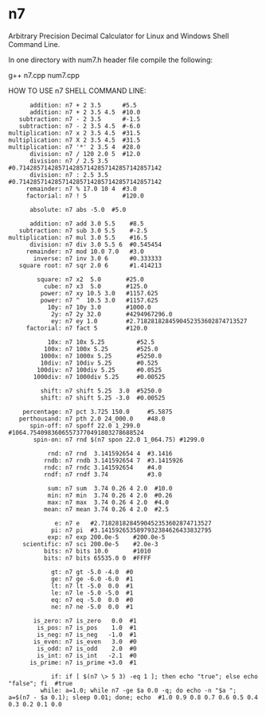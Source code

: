 # n7
Arbitrary Precision Decimal Calculator for Linux and Windows Shell Command Line.

In one directory with num7.h header file compile the following:

  g++ n7.cpp num7.cpp

  HOW TO USE n7 SHELL COMMAND LINE:
  
          addition: n7 + 2 3.5      #5.5
          addition: n7 + 2 3.5 4.5  #10.0
       subtraction: n7 - 2 3.5      #-1.5
       subtraction: n7 - 2 3.5 4.5  #-6.0
    multiplication: n7 x 2 3.5 4.5  #31.5
    multiplication: n7 X 2 3.5 4.5  #31.5
    multiplication: n7 '*' 2 3.5 4  #28.0
          division: n7 / 120 2.0 5  #12.0
          division: n7 / 2.5 3.5    #0.7142857142857142857142857142857142857142
          division: n7 : 2.5 3.5    #0.7142857142857142857142857142857142857142
         remainder: n7 % 17.0 10 4  #3.0
         factorial: n7 ! 5          #120.0
  
          absolute: n7 abs -5.0  #5.0
  
          addition: n7 add 3.0 5.5    #8.5
       subtraction: n7 sub 3.0 5.5    #-2.5
    multiplication: n7 mul 3.0 5.5    #16.5
          division: n7 div 3.0 5.5 6  #0.545454
         remainder: n7 mod 10.0 7.0   #3.0
           inverse: n7 inv 3.0 6      #0.333333
       square root: n7 sqr 2.0 6      #1.414213
  
            square: n7 x2  5.0       #25.0
              cube: n7 x3  5.0       #125.0
             power: n7 xy 10.5 3.0   #1157.625
             power: n7 ^  10.5 3.0   #1157.625
               10y: n7 10y 3.0       #1000.0
                2y: n7 2y 32.0       #4294967296.0
                ey: n7 ey 1.0        #2.7182818284590452353602874713527
         factorial: n7 fact 5        #120.0
  
               10x: n7 10x 5.25         #52.5
              100x: n7 100x 5.25        #525.0
             1000x: n7 1000x 5.25       #5250.0
             10div: n7 10div 5.25       #0.525
            100div: n7 100div 5.25      #0.0525
           1000div: n7 1000div 5.25     #0.00525
  
             shift: n7 shift 5.25  3.0  #5250.0
             shift: n7 shift 5.25 -3.0  #0.00525
  
        percentage: n7 pct 3.725 150.0     #5.5875
       perthousand: n7 pth 2.0 24_000.0    #48.0
          spin-off: n7 spoff 22.0 1_299.0  #1064.75409836065573770491803278688524
           spin-on: n7 rnd $(n7 spon 22.0 1_064.75) #1299.0
  
               rnd: n7 rnd  3.141592654 4  #3.1416
              rndb: n7 rndb 3.141592654 7  #3.1415926
              rndc: n7 rndc 3.141592654    #4.0
              rndf: n7 rndf 3.74           #3.0
  
               sum: n7 sum  3.74 0.26 4 2.0  #10.0
               min: n7 min  3.74 0.26 4 2.0  #0.26
               max: n7 max  3.74 0.26 4 2.0  #4.0
              mean: n7 mean 3.74 0.26 4 2.0  #2.5
  
                 e: n7 e   #2.7182818284590452353602874713527
                pi: n7 pi  #3.1415926535897932384626433832795
               exp: n7 exp 200.0e-5    #200.0e-5
        scientific: n7 sci 200.0e-5    #2.0e-3
              bits: n7 bits 10.0       #1010
              bits: n7 bits 65535.0 0  #FFFF
  
                gt: n7 gt -5.0 -4.0  #0
                ge: n7 ge -6.0 -6.0  #1
                lt: n7 lt -5.0  0.0  #1
                le: n7 le -5.0 -5.0  #1
                eq: n7 eq -5.0  0.0  #0
                ne: n7 ne -5.0  0.0  #1
  
           is_zero: n7 is_zero   0.0  #1
            is_pos: n7 is_pos    1.0  #1
            is_neg: n7 is_neg   -1.0  #1
           is_even: n7 is_even   3.0  #0
            is_odd: n7 is_odd    2.0  #0
            is_int: n7 is_int   -2.1  #0
          is_prime: n7 is_prime +3.0  #1
  
                if: if [ $(n7 \> 5 3) -eq 1 ]; then echo "true"; else echo "false"; fi  #true
             while: a=1.0; while n7 -ge $a 0.0 -q; do echo -n "$a "; a=$(n7 - $a 0.1); sleep 0.01; done; echo  #1.0 0.9 0.8 0.7 0.6 0.5 0.4 0.3 0.2 0.1 0.0
            
